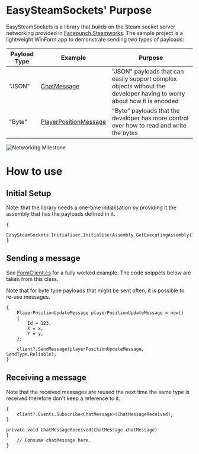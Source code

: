 # EasySteamSockets' Purpose

EasySteamSockets is a library that builds on the Steam socket server networking provided in [Facepunch.Steamworks](https://github.com/Facepunch/Facepunch.Steamworks). The sample project is a lightweight WinForm app to demonstrate sending two types of payloads:

| Payload Type | Example | Purpose |
|-|-|-|
| "JSON" | [ChatMessage](https://github.com/weesleekit/EasySteamSockets/blob/main/EasySteamSocketsExample/Payloads/JSONPayloads/ChatMessage.cs) | "JSON" payloads that can easily support complex objects without the developer having to worry about how it is encoded |
| "Byte" | [PlayerPositionMessage](https://github.com/weesleekit/EasySteamSockets/blob/main/EasySteamSocketsExample/Payloads/BytePayloads/PlayerPositionUpdateMessage.cs) | "Byte" payloads that the developer has more control over how to read and write the bytes |

![Networking Milestone](https://github.com/weesleekit/EasySteamSockets/assets/42421376/64c55f95-56a0-4897-a084-20cfcbe736fb)

# How to use

## Initial Setup

Note: that the library needs a one-time initialisation by providing it the assembly that has the payloads defined in it.

```
{
    EasySteamSockets.Initialiser.Initialise(Assembly.GetExecutingAssembly());
}
```

## Sending a message

See [FormClient.cs](https://github.com/weesleekit/EasySteamSockets/blob/main/EasySteamSocketsExample/Forms/FormClient.cs) for a fully worked example. The code snippets below are taken from this class.

Note that for byte type payloads that might be sent often, it is possible to re-use messages.

```
{
    PlayerPositionUpdateMessage playerPositionUpdateMessage = new()
    {
        Id = 123,
        X = x,
        Y = y,
    };

    client?.SendMessage(playerPositionUpdateMessage, SendType.Reliable);
}
```

## Receiving a message

Note that the received messages are reused the next time the same type is received therefore don't keep a reference to it.

```
{   
    client?.Events.Subscribe<ChatMessage>(ChatMessageReceived);
}

private void ChatMessageReceived(ChatMessage chatMessage)
{
    // Consume chatMessage here.
}

```
